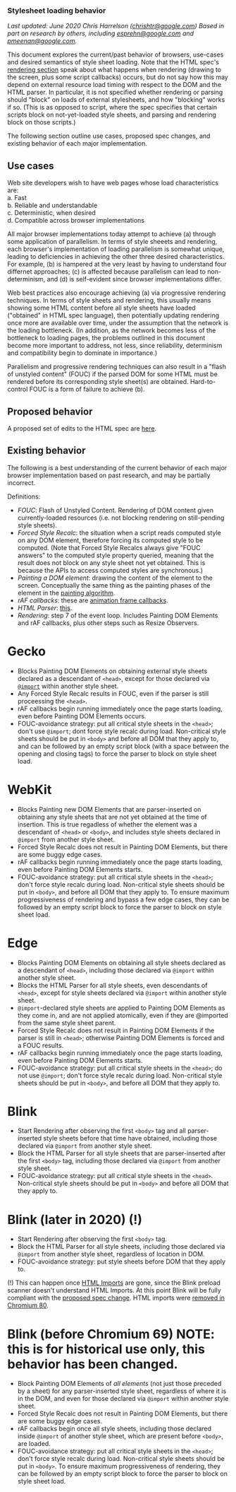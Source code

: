 ### Stylesheet loading behavior

_Last updated: June 2020_
_Chris Harrelson (chrishtr@google.com)_
*Based in part on research by others, including esprehn@google.com and
pmeenan@google.com.*

This document explores the current/past behavior of browsers, use-cases and
desired semantics of style sheet loading. Note that the HTML spec's
[rendering section](https://html.spec.whatwg.org/multipage/webappapis.html#event-loop-processing-model) speak about what happens when rendering (drawing
to the screen, plus some script callbacks) occurs, but do not say how this may depend on external resource load timing with respect to the DOM and the HTML parser. In particular, it is not specified whether rendering or parsing should "block" on loads of external stylesheets, and how "blocking" works if so.
(This is as opposed to script, where the spec specifies that certain scripts block on not-yet-loaded style sheets, and parsing and rendering block on those scripts.)

The following section outline use cases, proposed spec changes, and existing behavior of each major implementation.

## Use cases

Web site developers wish to have web pages whose load characteristics are:  
a. Fast  
b. Reliable and understandable  
c. Deterministic, when desired  
d. Compatible across browser implementations  

All major browser implementations today attempt to achieve (a) through some application of parallelism. In terms of style sheeets and rendering, each browser's implementation of loading parallelism is somewhat unique, leading to deficiencies in achieving the other three desired characteristics. For example, (b) is hampered at the very least by having to understand four differnet approaches; (c) is affected because parallelism can lead to non-determinism, and (d) is self-evident since browser implementations differ.

Web best practices also encourage achieving (a) via progressive rendering techniques. In terms of style sheets and rendering, this usually means showing some HTML content before all style sheets have loaded ("obtained" in HTML spec language), then potentially updating rendering once more are available over time, under the assumption that the network is the loading bottleneck. (In addition, as the network becomes less of the bottleneck to loading pages, the problems outlined in this document become more important to address, not less, since reliability, determinism and compatibility begin to dominate in importance.)

Parallelism and progressive rendering techniques can also result in a "flash of unstyled content" (FOUC) if the parsed DOM for some HTML must be rendered before its corresponding style sheet(s) are obtained. Hard-to-control FOUC is a form of failure to achieve (b).

## Proposed behavior

A proposed set of edits to the HTML spec are [here](stylesheet-loading-proposal.md).

## Existing behavior

The following is a best understanding of the current behavior of each major browser implementation based on past research, and may be partially incorrect.

Definitions:
  * *FOUC*: Flash of Unstyled Content. Rendering of DOM content given currently-loaded resources (i.e. not blocking rendering on still-pending style sheets).
  * *Forced Style Recalc*: the situation when a script reads computed style on any DOM element, therefore forcing its computed style to be computed. (Note that Forced Style Recalcs always give "FOUC answers" to the computed style property queried, meaning that the result does not block on any style sheet not yet obtained. This is because the APIs to access computed styles are synchronous.)
  * *Painting a DOM element*: drawing the content of the element to the screen. Conceptually the same thing as the painting phases of the element in the
  [painting algorithm](https://www.w3.org/TR/CSS21/zindex.html).
  * *rAF callbacks*: these are [animation frame callbacks](https://html.spec.whatwg.org/#list-of-animation-frame-callbacks).
  * *HTML Parser*: [this](https://html.spec.whatwg.org/#parsing).
  * *Rendering*: step 7 of the event loop. Includes Painting DOM Elements and rAF callbacks, plus other steps such as Resize Observers.

# Gecko
  * Blocks Painting DOM Elements on obtaining external style sheets declared as a descendant of `<head>`, except for those declared via [`@import`](https://developer.mozilla.org/en-US/docs/Web/CSS/@import) within another style sheet.
  * Any Forced Style Recalc results in FOUC, even if the parser is still proceessing the `<head>`.
  * rAF callbacks begin running immediately once the page starts loading, even before Painting DOM Elements occurs.
  * FOUC-avoidance strategy: put all critical style sheets in the `<head>`; don't use `@import`; dont force style recalc during load. Non-critical style sheets should be put in `<body>` and before all DOM that they apply to, and can be followed by an empty script block (with a space between the opening and closing tags) to force the parser to block on style sheet load.

# WebKit
  * Blocks Painting new DOM Elements that are parser-inserted on obtaining any style sheets that are not yet obtained at the time of insertion. This is true regadless of whether the element was a descendant of `<head>` or
    `<body>`, and includes style sheets declared in `@import` from another style sheet.
  * Forced Style Recalc does not result in Painting DOM Elements, but there are some buggy edge cases.
  * rAF callbacks begin running immediately once the page starts loading, even before Painting DOM Elements starts.
  * FOUC-avoidance strategy: put all critical style sheets in the `<head>`; don't force style recalc during load. Non-critical style sheets should be put in `<body>`, and before all DOM that they apply to. To ensure maximum progressiveness of rendering and bypass a few edge cases, they can be followed by an empty script block to force the parser to block on style sheet load.

# Edge
  * Blocks Painting DOM Elements on obtaining all style sheets declared as a descendant of `<head>`, including those declared via `@import` within another style sheet.
  * Blocks the HTML Parser for all style sheets, even descendants of `<head>`, except for style sheets declared via `@import` within another style sheet.
  * `@import`-declared style sheets are applied to Painting DOM Elements as they come in, and are not applied atomically, even if they are @imported from the same style sheet parent.
  * Forced Style Recalc does not result in Painting DOM Elements if the parser is still in `<head>`; otherwise Painting DOM Elements is forced and a FOUC results.
  * rAF callbacks begin running immediately once the page starts loading, even before Painting DOM Elements starts.
  * FOUC-avoidance strategy: put all critical style sheets in the `<head>`; do not use `@import`; don't force style recalc during load. Non-critical style sheets should be put in `<body>`, and before all DOM that they apply to.



# Blink
  * Start Rendering after observing the first `<body>` tag and all parser-inserted style sheets before that time have obtained, including those declared via `@import` from another style sheet.
  * Block the HTML Parser for all style sheets that are parser-inserted after the first `<body>` tag, including those declared via `@import` from another style sheet.
  * FOUC-avoidance strategy: put all critical style sheets in the `<head>`. Non-critical style sheets should be put in `<body>` and before all DOM that they apply to.

# Blink (later in 2020) (!)

  * Start Rendering after observing the first `<body>` tag.
  * Block the HTML Parser for all style sheets, including those declared via
  `@import` from another style sheet, regardless of location in DOM.
  * FOUC-avoidance strategy: put style sheets before DOM that they apply to.


 (!) This can happen once [HTML Imports](https://developer.mozilla.org/en-US/docs/Web/Web_Components/HTML_Imports) are gone, since the Blink preload scanner doesn't understand HTML Imports. At this point Blink will be fully compliant with the [proposed spec change](stylesheet-loading-proposal.md). HTML imports were [removed in Chromium 80](https://chromestatus.com/features/5144752345317376).
 
 
 # Blink (before Chromium 69) NOTE: this is for historical use only, this behavior has been changed.
  * Block Painting DOM Elements of *all elements* (not just those preceded by a sheet) for any parser-inserted style sheet, regardless of where it is in the DOM, and even for those declared via `@import` within another style sheet.
  * Forced Style Recalc does not result in Painting DOM Elements, but there are some buggy edge cases.
  * rAF callbacks begin once all style sheets, including those declared inside `@import` of another style sheet, which are present before `<body>`, are loaded.
  * FOUC-avoidance strategy: put all critical style sheets in the `<head>`; don't force style recalc during load. Non-critical style sheets should be put in `<body>`. To ensure maximum progressiveness of rendering, they can be followed by an empty script block to force the parser to block on style sheet load.
